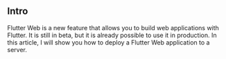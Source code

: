 ## Intro

Flutter Web is a new feature that allows you to build web applications with Flutter. It is still in beta, but it is already possible to use it in production. In this article, I will show you how to deploy a Flutter Web application to a server.